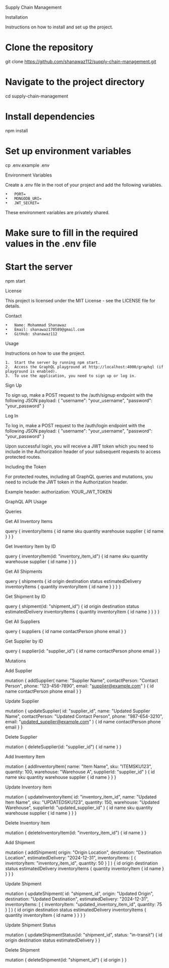 Supply Chain Management

Installation

Instructions on how to install and set up the project.

# Clone the repository

git clone https://github.com/shanawaz112/supply-chain-management.git

# Navigate to the project directory

cd supply-chain-management

# Install dependencies

npm install

# Set up environment variables

cp .env.example .env

Environment Variables

Create a .env file in the root of your project and add the following variables.

    •	PORT=
    •	MONGODB_URI=
    •	JWT_SECRET=

These environment variables are privately shared.

# Make sure to fill in the required values in the .env file

# Start the server

npm start

License

This project is licensed under the MIT License - see the LICENSE file for details.

Contact

    •	Name: Mohammad Shanawaz
    •	Email: shanawaz170589@gmail.com
    •	GitHub: shanawaz112

Usage

Instructions on how to use the project.

    1.	Start the server by running npm start.
    2.	Access the GraphQL playground at http://localhost:4000/graphql (if playground is enabled).
    3.	To use the application, you need to sign up or log in.

Sign Up

To sign up, make a POST request to the /auth/signup endpoint with the following JSON payload:
{
"username": "your_username",
"password": "your_password"
}

Log In

To log in, make a POST request to the /auth/login endpoint with the following JSON payload:
{
"username": "your_username",
"password": "your_password"
}

Upon successful login, you will receive a JWT token which you need to include in the Authorization header of your subsequent requests to access protected routes.

Including the Token

For protected routes, including all GraphQL queries and mutations, you need to include the JWT token in the Authorization header.

Example header:
authorization: YOUR_JWT_TOKEN

GraphQL API Usage

Queries

Get All Inventory Items

query {
inventoryItems {
id
name
sku
quantity
warehouse
supplier {
id
name
}
}
}

Get Inventory Item by ID

query {
inventoryItem(id: "inventory_item_id") {
id
name
sku
quantity
warehouse
supplier {
id
name
}
}
}

Get All Shipments

query {
shipments {
id
origin
destination
status
estimatedDelivery
inventoryItems {
quantity
inventoryItem {
id
name
}
}
}
}

Get Shipment by ID

query {
shipment(id: "shipment_id") {
id
origin
destination
status
estimatedDelivery
inventoryItems {
quantity
inventoryItem {
id
name
}
}
}
}

Get All Suppliers

query {
suppliers {
id
name
contactPerson
phone
email
}
}

Get Supplier by ID

query {
supplier(id: "supplier_id") {
id
name
contactPerson
phone
email
}
}

Mutations

Add Supplier

mutation {
addSupplier(
name: "Supplier Name",
contactPerson: "Contact Person",
phone: "123-456-7890",
email: "supplier@example.com"
) {
id
name
contactPerson
phone
email
}
}

Update Supplier

mutation {
updateSupplier(
id: "supplier_id",
name: "Updated Supplier Name",
contactPerson: "Updated Contact Person",
phone: "987-654-3210",
email: "updated_supplier@example.com"
) {
id
name
contactPerson
phone
email
}
}

Delete Supplier

mutation {
deleteSupplier(id: "supplier_id") {
id
name
}
}

Add Inventory Item

mutation {
addInventoryItem(
name: "Item Name",
sku: "ITEMSKU123",
quantity: 100,
warehouse: "Warehouse A",
supplierId: "supplier_id"
) {
id
name
sku
quantity
warehouse
supplier {
id
name
}
}
}

Update Inventory Item

mutation {
updateInventoryItem(
id: "inventory_item_id",
name: "Updated Item Name",
sku: "UPDATEDSKU123",
quantity: 150,
warehouse: "Updated Warehouse",
supplierId: "updated_supplier_id"
) {
id
name
sku
quantity
warehouse
supplier {
id
name
}
}
}

Delete Inventory Item

mutation {
deleteInventoryItem(id: "inventory_item_id") {
id
name
}
}

Add Shipment

mutation {
addShipment(
origin: "Origin Location",
destination: "Destination Location",
estimatedDelivery: "2024-12-31",
inventoryItems: [
{ inventoryItem: "inventory_item_id", quantity: 50 }
]
) {
id
origin
destination
status
estimatedDelivery
inventoryItems {
quantity
inventoryItem {
id
name
}
}
}
}

Update Shipment

mutation {
updateShipment(
id: "shipment_id",
origin: "Updated Origin",
destination: "Updated Destination",
estimatedDelivery: "2024-12-31",
inventoryItems: [
{ inventoryItem: "updated_inventory_item_id", quantity: 75 }
]
) {
id
origin
destination
status
estimatedDelivery
inventoryItems {
quantity
inventoryItem {
id
name
}
}
}
}

Update Shipment Status

mutation {
updateShipmentStatus(id: "shipment_id", status: "in-transit") {
id
origin
destination
status
estimatedDelivery
}
}

Delete Shipment

mutation {
deleteShipment(id: "shipment_id") {
id
origin
}
}
